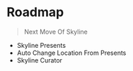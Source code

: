 # Roadmap
<!--{h1:.massive-header.-with-tagline}-->

> Next Move Of Skyline

- Skyline Presents
- Auto Change Location From Presents
- Skyline Curator